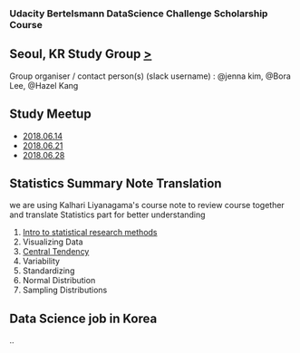 ### Udacity Bertelsmann DataScience Challenge Scholarship Course
## Seoul, KR Study Group [>](https://docs.google.com/spreadsheets/d/10ynls6cHwFv1HCHLn7JlkTsAkciBPcR1MluYK7hdHJM/edit#gid=0)

Group organiser / contact person(s) (slack username) : @jenna kim, @Bora Lee, @Hazel Kang

## Study Meetup
- [2018.06.14](https://www.facebook.com/photo.php?fbid=1961324190553904&set=gm.457511704672709&type=3&ifg=1)
- [2018.06.21](https://www.facebook.com/photo.php?fbid=1972003056152684&set=gm.463106357446577&type=3&ifg=1)
- [2018.06.28](https://www.facebook.com/photo.php?fbid=10216391522169685&set=gm.470159030074643&type=3&theater&ifg=1)

## Statistics Summary Note Translation
we are using Kalhari Liyanagama's course note to review course together and translate Statistics part for better understanding

1. [Intro to statistical research methods](ResearchMethods.md)
2. Visualizing Data
3. [Central Tendency](CentralTendency.md)
4. Variability
5. Standardizing
6. Normal Distribution
7. Sampling Distributions

## Data Science job in Korea
..
